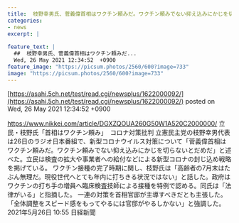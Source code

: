 ```yaml
---
title:  枝野幸男氏、菅義偉首相はワクチン頼みだ。ワクチン頼みでない抑え込みにかじを切らないとだめだ  
categories:
- news
excerpt: |
  
feature_text: |
  ##  枝野幸男氏、菅義偉首相はワクチン頼みだ...
  Wed, 26 May 2021 12:34:52  +0900
feature_image: "https://picsum.photos/2560/600?image=733"
image: "https://picsum.photos/2560/600?image=733"
---
```


[https://asahi.5ch.net/test/read.cgi/newsplus/1622000092/](https://asahi.5ch.net/test/read.cgi/newsplus/1622000092/)
posted on Wed, 26 May 2021 12:34:52  +0900

<!--more-->

https://www.nikkei.com/article/DGXZQOUA260G50W1A520C2000000/ 立民・枝野氏「首相はワクチン頼み」　コロナ対策批判 立憲民主党の枝野幸男代表は26日のラジオ日本番組で、新型コロナウイルス対策について「菅義偉首相はワクチン頼みだ。ワクチン頼みでない抑え込みにかじを切らないとだめだ」と述べた。立民は検査の拡大や事業者への給付などによる新型コロナの封じ込め戦略を掲げている。 ワクチン接種の完了時期に関し、枝野氏は「高齢者の7月末はたぶん無理だ。現役世代へとても年内に打ちきる状況ではない」と話した。政府はワクチンの打ち手の増員へ臨床検査技師による接種を特例で認める。同氏は「法律がいる」と指摘した。 一連の対策を首相官邸が主導すべきだとも主張した。「全体調整をスピード感をもってやるには官邸がやるしかない」と強調した。 2021年5月26日 10:55 日経新聞
